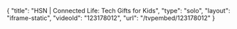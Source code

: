 {
    "title": "HSN | Connected Life: Tech Gifts for Kids",
    "type": "solo",
    "layout": "iframe-static",
    "videoId": "123178012",
    "url": "\/tvpembed\/123178012"
}